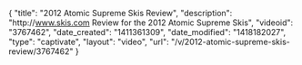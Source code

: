 {
    "title": "2012 Atomic Supreme Skis Review",
    "description": "http:\/\/www.skis.com Review for the 2012 Atomic Supreme Skis",
    "videoid": "3767462",
    "date_created": "1411361309",
    "date_modified": "1418182027",
    "type": "captivate",
    "layout": "video",
    "url": "\/v\/2012-atomic-supreme-skis-review\/3767462"
}